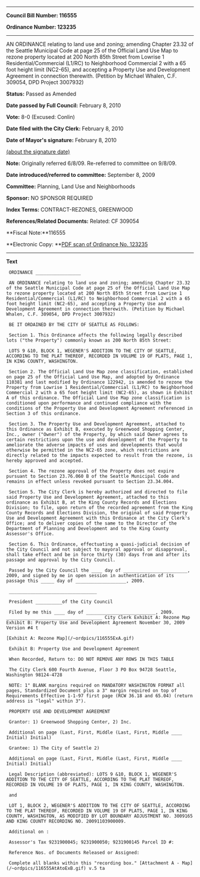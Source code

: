 

********

**Council Bill Number: 116555**
   
**Ordinance Number: 123235**
********

 AN ORDINANCE relating to land use and zoning; amending Chapter 23.32 of the Seattle Municipal Code at page 25 of the Official Land Use Map to rezone property located at 200 North 85th Street from Lowrise 1 Residential/Commercial (L1/RC) to Neighborhood Commercial 2 with a 65 foot height limit (NC2-65), and accepting a Property Use and Development Agreement in connection therewith. (Petition by Michael Whalen, C.F. 309054, DPD Project 3007932)

**Status:** Passed as Amended
   
**Date passed by Full Council:** February 8, 2010
   
**Vote:** 8-0 (Excused: Conlin)
   
**Date filed with the City Clerk:** February 8, 2010
   
**Date of Mayor's signature:** February 8, 2010
   
[(about the signature date)](/~public/approvaldate.htm)
   
   
**Note:** Originally referred 6/8/09. Re-referred to committee on 9/8/09.

   
**Date introduced/referred to committee:** September 8, 2009
   
**Committee:** Planning, Land Use and Neighborhoods
   
**Sponsor:** NO SPONSOR REQUIRED
   
   
**Index Terms:** CONTRACT-REZONES, GREENWOOD

**References/Related Documents:** Related: CF 309054

**Fiscal Note:**116555

**Electronic Copy: **[PDF scan of Ordinance No. 123235](/~archives/Ordinances/Ord_123235.pdf)

********

**Text**
   
```
 ORDINANCE _________________

 AN ORDINANCE relating to land use and zoning; amending Chapter 23.32 of the Seattle Municipal Code at page 25 of the Official Land Use Map to rezone property located at 200 North 85th Street from Lowrise 1 Residential/Commercial (L1/RC) to Neighborhood Commercial 2 with a 65 foot height limit (NC2-65), and accepting a Property Use and Development Agreement in connection therewith. (Petition by Michael Whalen, C.F. 309054, DPD Project 3007932)

 BE IT ORDAINED BY THE CITY OF SEATTLE AS FOLLOWS:

 Section 1. This Ordinance affects the following legally described lots ("the Property") commonly known as 200 North 85th Street:

 LOTS 9 &10, BLOCK 1, WEGENER'S ADDITION TO THE CITY OF SEATTLE, ACCORDING TO THE PLAT THEREOF, RECORDED IN VOLUME 19 OF PLATS, PAGE 1, IN KING COUNTY, WASHINGTON.

 Section 2. The Official Land Use Map zone classification, established on page 25 of the Official Land Use Map, and adopted by Ordinance 110381 and last modified by Ordinance 122942, is amended to rezone the Property from Lowrise 1 Residential/Commercial (L1/RC) to Neighborhood Commercial 2 with a 65 foot height limit (NC2-65), as shown in Exhibit A of this ordinance. The Official Land Use Map zone classification is conditioned upon performance and continued compliance with the conditions of the Property Use and Development Agreement referenced in Section 3 of this ordinance.

 Section 3. The Property Use and Development Agreement, attached to this Ordinance as Exhibit B, executed by Greenwood Shopping Center, Inc., owner ("Owner") of the Property, by which said Owner agrees to certain restrictions upon the use and development of the Property to ameliorate the adverse impacts of uses and developments that would otherwise be permitted in the NC2-65 zone, which restrictions are directly related to the impacts expected to result from the rezone, is hereby approved and accepted.

 Section 4. The rezone approval of the Property does not expire pursuant to Section 23.76.060 B of the Seattle Municipal Code and remains in effect unless revoked pursuant to Section 23.34.004.

 Section 5. The City Clerk is hereby authorized and directed to file said Property Use and Development Agreement, attached to this ordinance as Exhibit B, at the King County Records and Elections Division; to file, upon return of the recorded agreement from the King County Records and Elections Division, the original of said Property Use and Development Agreement with this Ordinance at the City Clerk's Office; and to deliver copies of the same to the Director of the Department of Planning and Development and to the King County Assessor's Office.

 Section 6. This Ordinance, effectuating a quasi-judicial decision of the City Council and not subject to mayoral approval or disapproval, shall take effect and be in force thirty (30) days from and after its passage and approval by the City Council.

 Passed by the City Council the ____ day of ________________________, 2009, and signed by me in open session in authentication of its passage this _____ day of ___________________, 2009.

 _________________________________

 President __________of the City Council

 Filed by me this ____ day of __________________________, 2009. ____________________________________ City Clerk Exhibit A: Rezone Map Exhibit B: Property Use and Development Agreement November 30, 2009 Version #4 t

[Exhibit A: Rezone Map](/~ordpics/116555ExA.gif)

 Exhibit B: Property Use and Development Agreement

 When Recorded, Return to: DO NOT REMOVE ANY ROWS IN THIS TABLE

 The City Clerk 600 Fourth Avenue, Floor 3 PO Box 94728 Seattle, Washington 98124-4728

 NOTE: 1" BLANK margins required on MANDATORY WASHINGTON FORMAT all pages, Standardized Document plus a 3" margin required on top of Requirements Effective 1-1-97 first page (RCW 36.18 and 65.04) (return address is "legal" within 3").

 PROPERTY USE AND DEVELOPMENT AGREEMENT

 Grantor: 1) Greenwood Shopping Center, 2) Inc.

 Additional on page (Last, First, Middle (Last, First, Middle ____ Initial) Initial)

 Grantee: 1) The City of Seattle 2)

 Additional on page (Last, First, Middle (Last, First, Middle ____ Initial) Initial)

 Legal Description (abbreviated): LOTS 9 &10, BLOCK 1, WEGENER'S ADDITION TO THE CITY OF SEATTLE, ACCORDING TO THE PLAT THEREOF, RECORDED IN VOLUME 19 OF PLATS, PAGE 1, IN KING COUNTY, WASHINGTON.

 and

 LOT 1, BLOCK 2, WEGENER'S ADDITION TO THE CITY OF SEATTLE, ACCORDING TO THE PLAT THEREOF, RECORDED IN VOLUME 19 OF PLATS, PAGE 1, IN KING COUNTY, WASHINGTON, AS MODIFIED BY LOT BOUNDARY ADJUSTMENT NO. 3009165 AND KING COUNTY RECORDING NO. 20091103900009.

 Additional on :

 Assessor's Tax 9231900045; 9231900050; 9231900145 Parcel ID #:

 Reference Nos. of Documents Released or Assigned:

 Complete all blanks within this "recording box." [Attachment A - Map](/~ordpics/116555AtAtoExB.gif) v.5 ta

```
